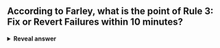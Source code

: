 ## According to Farley, what is the point of Rule 3: Fix or Revert Failures within 10 minutes?
<details>
<summary><b>Reveal answer</b></summary>
Avoids blocking&nbsp;<b>others</b>&nbsp;useful progress
</details>
